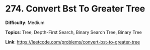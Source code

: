 # 274. Convert Bst To Greater Tree

**Difficulty**: Medium

**Topics**: Tree, Depth-First Search, Binary Search Tree, Binary Tree

**Link**: https://leetcode.com/problems/convert-bst-to-greater-tree
